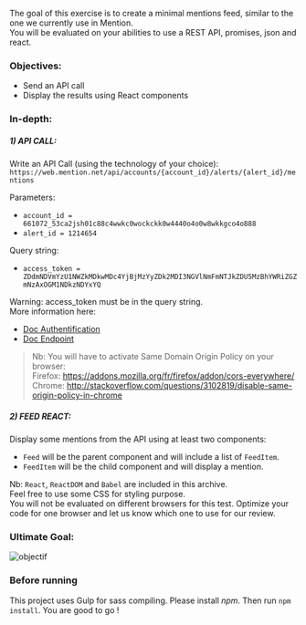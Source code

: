 The goal of this exercise is to create a minimal mentions feed, similar to the one we currently use in Mention.  
You will be evaluated on your abilities to use a REST API, promises, json and react.

### Objectives:
 * Send an API call 
 * Display the results using React components

### In-depth:

##### 1) API CALL: 
Write an API Call (using the technology of your choice):  
`https://web.mention.net/api/accounts/{account_id}/alerts/{alert_id}/mentions`

Parameters: 
 * `account_id = 661072_53ca2jsh01c88c4wwkc0wockckk0w4440o4o0w8wkkgco4o888`  
 * `alert_id = 1214654`  
 
Query string:
 * `access_token = ZDdmNDVmYzU1NWZkMDkwMDc4YjBjMzYyZDk2MDI3NGVlNmFmNTJkZDU5MzBhYWRiZGZmNzAxOGM1NDkzNDYxYQ`
 
Warning: access_token must be in the query string.  
More information here:
 * [Doc Authentification](https://dev.mention.com/current/src/index.html#in-the-query-string) 
 * [Doc Endpoint](https://dev.mention.com/current/src/account/alert/mention/GetMentions.html)


> Nb: You will have to activate Same Domain Origin Policy on your browser:  
> Firefox: https://addons.mozilla.org/fr/firefox/addon/cors-everywhere/  
> Chrome: http://stackoverflow.com/questions/3102819/disable-same-origin-policy-in-chrome

##### 2) FEED REACT: 

Display some mentions from the API using at least two components:  

 * `Feed` will be the parent component and will include a list of `FeedItem`.  
 * `FeedItem` will be the child component and will display a mention.

Nb: `React`, `ReactDOM` and `Babel` are included in this archive.  
Feel free to use some CSS for styling purpose.  
You will not be evaluated on different browsers for this test. Optimize your code for one browser and let us know which one to use for our review.

### Ultimate Goal:
![objectif](http://i.imgur.com/GVPappy.jpg)


### Before running
This project uses Gulp for sass compiling.
Please install *npm*.
Then run `npm install`.
You are good to go !